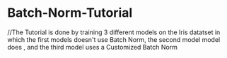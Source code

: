 # Batch-Norm-Tutorial

//The Tutorial is done by training 3 different models on the Iris datatset in which the first models doesn't use Batch Norm, the second model model does , and the third model uses a Customized Batch Norm
